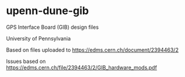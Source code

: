 # upenn-dune-gib

GPS Interface Board (GIB) design files

University of Pennsylvania 

Based on files uploaded to https://edms.cern.ch/document/2394463/2

Issues based on https://edms.cern.ch/file/2394463/2/GIB_hardware_mods.pdf

